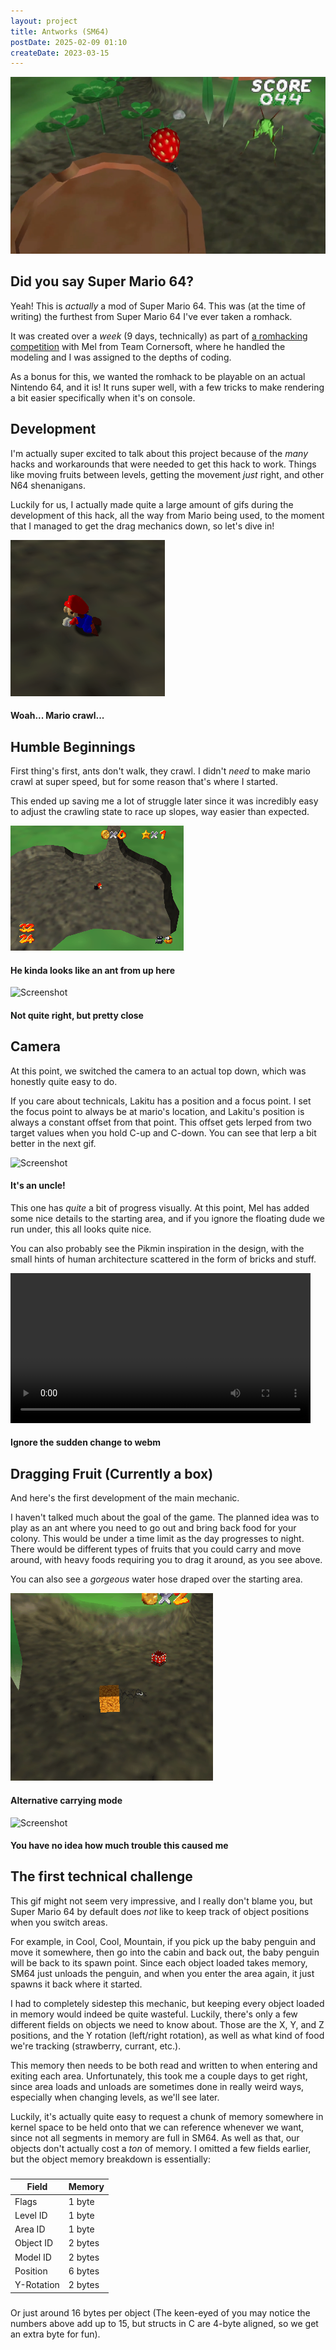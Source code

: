 ```yaml
---
layout: project
title: Antworks (SM64)
postDate: 2025-02-09 01:10
createDate: 2023-03-15
---
```


![Screenshot](/thumbnails/project/antworks.png)

## Did you say Super Mario 64?

Yeah! This is _actually_ a mod of Super Mario 64. This was (at the time of writing) the furthest from Super Mario 64 I've ever taken a romhack. 

It was created over a _week_ (9 days, technically) as part of [a romhacking competition](https://romhacking.com/competitions/4a152767-731e-4ea0-a90d-aeb2464f8f40) with Mel from Team Cornersoft, where he handled the modeling and I was assigned to the depths of coding.

As a bonus for this, we wanted the romhack to be playable on an actual Nintendo 64, and it is! It runs super well, with a few tricks to make rendering a bit easier specifically when it's on console.


## Development

I'm actually super excited to talk about this project because of the _many_ hacks and workarounds that were needed to get this hack to work. Things like moving fruits between levels, getting the movement _just_ right, and other N64 shenanigans.

Luckily for us, I actually made quite a large amount of gifs during the development of this hack, all the way from Mario being used, to the moment that I managed to get the drag mechanics down, so let's dive in!


![Screenshot](/screenshots/antworks/first-crawl.gif)
#### Woah... Mario crawl...


## Humble Beginnings

First thing's first, ants don't walk, they crawl. I didn't _need_ to make mario crawl at super speed, but for some reason that's where I started.

This ended up saving me a lot of struggle later since it was incredibly easy to adjust the crawling state to race up slopes, way easier than expected.


![Screenshot](/screenshots/antworks/ant-camera.gif)
#### He kinda looks like an ant from up here

![Screenshot](/screenshots/antworks/weird-crawling.gif)
#### Not quite right, but pretty close


## Camera

At this point, we switched the camera to an actual top down, which was honestly quite easy to do.


If you care about technicals, Lakitu has a position and a focus point. I set the focus point to always be at mario's location, and Lakitu's position is always a constant offset from that point. This offset gets lerped from two target values when you hold C-up and C-down. You can see that lerp a bit better in the next gif.


![Screenshot](/screenshots/antworks/ant-model.gif)
#### It's an uncle!


This one has _quite_ a bit of progress visually. At this point, Mel has added some nice details to the starting area, and if you ignore the floating dude we run under, this all looks quite nice.

You can also probably see the Pikmin inspiration in the design, with the small hints of human architecture scattered in the form of bricks and stuff.

<p>
	<video controls width="480">
		<source src="/screenshots/antworks/first-dragging.webm" type="video/webm" />
	</video>
</p>

#### Ignore the sudden change to webm

## Dragging Fruit (Currently a box)

And here's the first development of the main mechanic.

I haven't talked much about the goal of the game. The planned idea was to play as an ant where you need to go out and bring back food for your colony. This would be under a time limit as the day progresses to night. There would be different types of fruits that you could carry and move around, with heavy foods requiring you to drag it around, as you see above.

You can also see a _gorgeous_ water hose draped over the starting area.


![Screenshot](/screenshots/antworks/lifting-box.gif)
#### Alternative carrying mode

![Screenshot](/screenshots/antworks/area-transitions.gif)
#### You have no idea how much trouble this caused me

## The first technical challenge


This gif might not seem very impressive, and I really don't blame you, but Super Mario 64 by default does _not_ like to keep track of object positions when you switch areas.

For example, in Cool, Cool, Mountain, if you pick up the baby penguin and move it somewhere, then go into the cabin and back out, the baby penguin will be back to its spawn point. Since each object loaded takes memory, SM64 just unloads the penguin, and when you enter the area again, it just spawns it back where it started.

I had to completely sidestep this mechanic, but keeping every object loaded in memory would indeed be quite wasteful. Luckily, there's only a few different fields on objects we need to know about. Those are the X, Y, and Z positions, and the Y rotation (left/right rotation), as well as what kind of food we're tracking (strawberry, currant, etc.).

This memory then needs to be both read and written to when entering and exiting each area. Unfortunately, this took me a couple days to get right, since area loads and unloads are sometimes done in really weird ways, especially when changing levels, as we'll see later.

Luckily, it's actually quite easy to request a chunk of memory somewhere in kernel space to be held onto that we can reference whenever we want, since not all segments in memory are full in SM64. As well as that, our objects don't actually cost a _ton_ of memory. I omitted a few fields earlier, but the object memory breakdown is essentially:

###

| Field      | Memory  |
| ---------- | ------- |
| Flags      | 1 byte  |
| Level ID   | 1 byte  |
| Area ID    | 1 byte  |
| Object ID  | 2 bytes |
| Model ID   | 2 bytes |
| Position   | 6 bytes |
| Y-Rotation | 2 bytes |

###

Or just around 16 bytes per object (The keen-eyed of you may notice the numbers above add up to 15, but structs in C are 4-byte aligned, so we get an extra byte for fun).